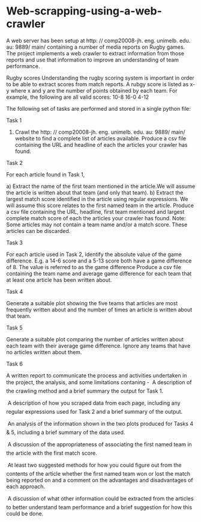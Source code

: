 # Web-scrapping-using-a-web-crawler
A web server has been setup at http: // comp20008-jh. eng. unimelb. edu. au: 9889/ main/ containing a number of media reports on Rugby games. The project implements a web crawler to extract information from those reports and use that information to improve an understanding of team performance.

Rugby scores
Understanding the rugby scoring system is important in order to be able to extract scores
from match reports. A rubgy score is listed as x-y where x and y are the number of points
obtained by each team. For example, the following are all valid scores:
10-8
16-0
4-12


The following set of tasks are performed and stored in a single python file:

Task 1

1) Crawl the http: // comp20008-jh. eng. unimelb. edu. au: 9889/ main/ website to find a complete list of articles available.
Produce a csv file containing the URL and headline of each the articles your crawler has found.

Task 2

For each article found in Task 1,

a) Extract the name of the first team mentioned in the article.We will assume the article is written
about that team (and only that team).
b) Extract the largest match score identified in the article using regular
expressions. We will assume this score relates to the first named
team in the article.
Produce a csv file containing the URL, headline, first team mentioned and largest complete
match score of each the articles your crawler has found.
Note: Some articles may not contain a team name and/or a match score. These articles can
be discarded.

Task 3

For each article used in Task 2, identify the absolute value of the game difference. E.g. a
14-6 score and a 5-13 score both have a game difference of 8. The value is referred to as the
game difference
Produce a csv file containing the team name and average game difference for each team that
at least one article has been written about.


Task 4

Generate a suitable plot showing the five teams that articles are most frequently written
about and the number of times an article is written about that team.

Task 5

Generate a suitable plot comparing the number of articles written about each team with their
average game difference. Ignore any teams that have no articles written about them.

Task 6 

A written report to communicate the process and activities undertaken in the project,
the analysis, and some limitations contaning - 
 A description of the crawling method and a brief summary the output for Task 1.

 A description of how you scraped data from each page, including any regular expressions
used for Task 2 and a brief summary of the output.

 An analysis of the information shown in the two plots produced for Tasks 4 & 5, including a brief summary of the data used.

 A discussion of the appropriateness of associating the first named team in the article
with the first match score. 

 At least two suggested methods for how you could figure out from the contents of the
article whether the first named team won or lost the match being reported on and a
comment on the advantages and disadvantages of each approach. 

 A discussion of what other information could be extracted from the articles to better understand team performance and a brief suggestion for how this could be done.


